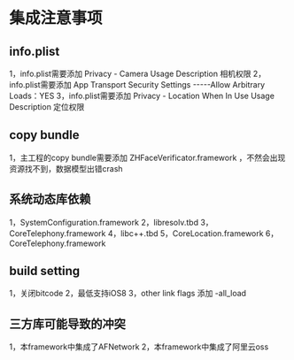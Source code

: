 #  集成注意事项

## info.plist
1，info.plist需要添加 Privacy - Camera Usage Description 相机权限
2，info.plist需要添加 App Transport Security Settings -----Allow Arbitrary Loads：YES
3，info.plist需要添加 Privacy - Location When In Use Usage Description   定位权限

## copy bundle
1，主工程的copy bundle需要添加 ZHFaceVerificator.framework ，不然会出现资源找不到，数据模型出错crash

## 系统动态库依赖
1，SystemConfiguration.framework
2，libresolv.tbd
3，CoreTelephony.framework
4，libc++.tbd
5，CoreLocation.framework
6，CoreTelephony.framework

## build setting 
1，关闭bitcode
2，最低支持iOS8
3，other link flags 添加 -all_load

## 三方库可能导致的冲突
1，本framework中集成了AFNetwork
2，本framework中集成了阿里云oss


